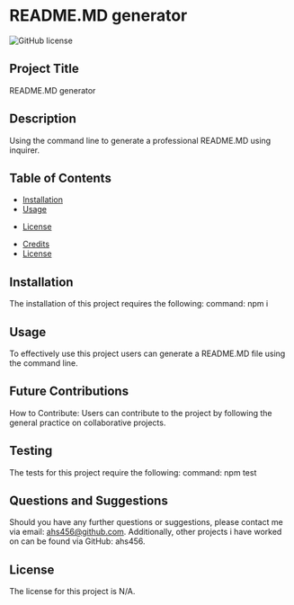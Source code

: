 # README.MD generator 
![GitHub license](https://img.shields.io/badge/license-N/A-blue.svg)

## Project Title
README.MD generator

## Description
Using the command line to generate a professional README.MD using inquirer.

## Table of Contents
- [Installation](#installation)
- [Usage](#usage)

* [License](*license)

- [Credits](#credits)
- [License](#license)

## Installation
The installation of this project requires the following:
command: npm i

## Usage
To effectively use this project users can generate a README.MD file using the command line.

## Future Contributions
How to Contribute:
Users can contribute to the project by following the general practice on collaborative projects.

## Testing
The tests for this project require the following:
command: npm test

## Questions and Suggestions
Should you have any further questions or suggestions, please contact me via email: ahs456@github.com. 
Additionally, other projects i have worked on can be found via GitHub: ahs456.

## License
The license for this project is N/A.

